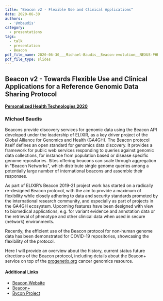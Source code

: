 ```yaml
---
title: "Beacon v2 - Flexible Use and Clinical Applications"
date: 2020-06-30
authors:
  - '@mbaudis'
category:
  - presentations
tags:
  - talk
  - presentation
  - Beacon
pdf_file_name: 2020-06-30___Michael-Baudis__Beacon-evolution__NEXUS-PHRT2020-slides.pdf
pdf_file_type: slides
---
```


## Beacon v2 - Towards Flexible Use and Clinical Applications for a Reference Genomic Data Sharing Protocol
#### [Personalized Health Technologies 2020](https://www.personalizedhealth.nexus.ethz.ch)
### Michael Baudis

Beacons provide discovery services for genomic data using the Beacon API developed under
the leadership of ELIXIR, as a key driver project of the Global Alliance for Genomics and
Health (GA4GH). The Beacon protocol itself defines an open standard for genomics data
discovery. It provides a framework for public web services responding to queries against
genomic data collections, for instance from population based or disease specific genome
repositories. Sites offering beacons can scale through aggregation in "Beacon Networks",
which distribute single genome queries among a potentially large number of international
beacons and assemble their responses.

As part of ELIXIR’s Beacon 2019-21 project work has started on a radically re-designed
Beacon protocol, with the aim to provide a maximum of flexibility while closely adhering
to data and security standards promoted by the international research community, and
especially as part of projects in the GA4GH ecosystem. Upcoming features have been designed
with view to biomedical applications, e.g. for variant evidence and annotation data or the
retrieval of phenotype and other clinical data when used in secure (network) environments.

Recently, the efficient use of the Beacon protocol for non-human genome data has been
demonstrated for COVID-19 repositories, showcasing the flexibility of the protocol.

Here I will provide an overview about the history, current status future directions of the
Beacon protocol, including details about the Beacon+ service on top of the [progenetix.org](http://progenetix.org)
cancer genomics resource.

#### Additional Links

* [Beacon Website](http://beacon-project.io)
* [Beacon+](http://beacon.progenetix.org)
* [Bycon Project](http://beacon.progenetix.org)
